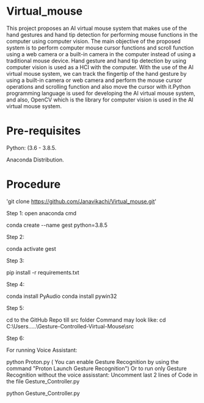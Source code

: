 # Virtual_mouse
This project proposes an AI virtual mouse system that makes use of the hand gestures and hand 
tip detection for performing mouse functions in the computer using computer vision. The main 
objective of the proposed system is to perform computer mouse cursor functions and scroll 
function using a web camera or a built-in camera in the computer instead of using a traditional 
mouse device. Hand gesture and hand tip detection by using computer vision is used as a HCI 
with the computer. With the use of the AI virtual mouse system, we can track the fingertip of 
the hand gesture by using a built-in camera or web camera and perform the mouse cursor 
operations and scrolling function and also move the cursor with it.Python programming 
language is used for developing the AI virtual mouse system, and also, OpenCV which is the 
library for computer vision is used in the AI virtual mouse system. 

# Pre-requisites
Python: (3.6 - 3.8.5.

Anaconda Distribution.

# Procedure
'git clone https://github.com/Janavikachi/Virtual_mouse.git'

Step 1:
open anaconda cmd

conda create --name gest python=3.8.5

Step 2:

conda activate gest

Step 3:

pip install -r requirements.txt

Step 4:

conda install PyAudio
conda install pywin32

Step 5:

cd to the GitHub Repo till src folder
Command may look like: cd C:\Users\.....\Gesture-Controlled-Virtual-Mouse\src

Step 6:

For running Voice Assistant:

python Proton.py
( You can enable Gesture Recognition by using the command "Proton Launch Gesture Recognition")
Or to run only Gesture Recognition without the voice assisstant:
Uncomment last 2 lines of Code in the file Gesture_Controller.py

python Gesture_Controller.py
